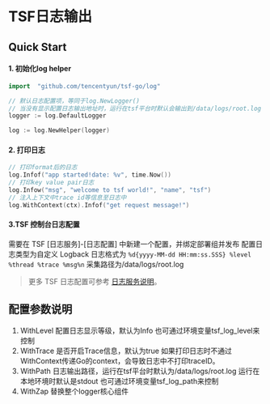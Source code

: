 # TSF日志输出
## Quick Start
#### 1. 初始化log helper
```go
import 	"github.com/tencentyun/tsf-go/log"

// 默认日志配置项，等同于log.NewLogger()
// 当没有显示配置日志输出地址时，运行在tsf平台时默认会输出到/data/logs/root.log
logger := log.DefaultLogger

log := log.NewHelper(logger)
```
#### 2. 打印日志
```go
// 打印format后的日志
log.Infof("app started!date: %v", time.Now())
// 打印key value pair日志
log.Infow("msg", "welcome to tsf world!", "name", "tsf")
// 注入上下文中trace id等信息至日志中
log.WithContext(ctx).Infof("get request message!")
```
#### 3.TSF 控制台日志配置
需要在 TSF [日志服务]-[日志配置] 中新建一个配置，并绑定部署组并发布
配置日志类型为自定义 Logback
日志格式为 `%d{yyyy-MM-dd HH:mm:ss.SSS} %level %thread %trace %msg%n`
采集路径为/data/logs/root.log
> 更多 TSF 日志配置可参考 [日志服务说明](https://cloud.tencent.com/document/product/649/18196)。


## 配置参数说明
1. WithLevel
   配置日志显示等级，默认为Info
   也可通过环境变量tsf_log_level来控制
2. WithTrace
   是否开启Trace信息，默认为true
   如果打印日志时不通过WithContext传递Go的context，会导致日志中不打印traceID。
3. WithPath
   日志输出路径，运行在tsf平台时默认为/data/logs/root.log
   运行在本地环境时默认是stdout
   也可通过环境变量tsf_log_path来控制
4. WithZap
   替换整个logger核心组件